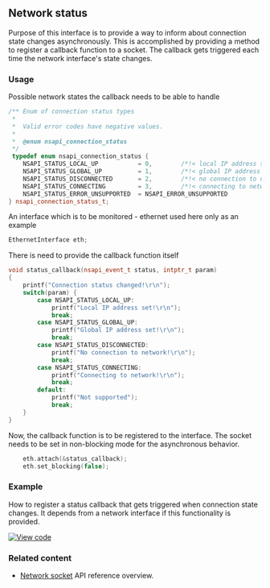 <h2 id="network-status">Network status</h2>

Purpose of this interface is to provide a way to inform about connection state changes asynchronously. This is accomplished
by providing a method to register a callback function to a socket. The callback gets triggered each time the network interface's state changes. 

### Usage


Possible network states the callback needs to be able to handle
 
```cpp
/** Enum of connection status types
 *
 *  Valid error codes have negative values.
 *
 *  @enum nsapi_connection_status
 */
 typedef enum nsapi_connection_status {
    NSAPI_STATUS_LOCAL_UP           = 0,        /*!< local IP address set */
    NSAPI_STATUS_GLOBAL_UP          = 1,        /*!< global IP address set */
    NSAPI_STATUS_DISCONNECTED       = 2,        /*!< no connection to network */
    NSAPI_STATUS_CONNECTING         = 3,        /*!< connecting to network */
    NSAPI_STATUS_ERROR_UNSUPPORTED  = NSAPI_ERROR_UNSUPPORTED
} nsapi_connection_status_t;
```

An interface which is to be monitored - ethernet used here only as an example

```cpp
EthernetInterface eth;
```

There is need to provide the callback function itself

```cpp
void status_callback(nsapi_event_t status, intptr_t param)
{
    printf("Connection status changed!\r\n");
    switch(param) {
        case NSAPI_STATUS_LOCAL_UP:
            printf("Local IP address set!\r\n");
            break;
        case NSAPI_STATUS_GLOBAL_UP:
            printf("Global IP address set!\r\n");
            break;
        case NSAPI_STATUS_DISCONNECTED:
            printf("No connection to network!\r\n");
            break;
        case NSAPI_STATUS_CONNECTING:
            printf("Connecting to network!\r\n");
            break;
        default:
            printf("Not supported");
            break;
    }
}
```

Now, the callback function is to be registered to the interface. The socket needs to be set in
non-blocking mode for the asynchronous behavior.  

```cpp
    eth.attach(&status_callback);
    eth.set_blocking(false);
```

### Example

How to register a status callback that gets triggered when connection state changes. It depends from a network interface 
if this functionality is provided.

[![View code](https://www.mbed.com/embed/?url=https://os.mbed.com/teams/mbed_example/code/TCPSocket_ConnStateCb_Example/)](https://os.mbed.com/teams/mbed_example/code/TCPSocket_ConnStateCb_Example/file/8a8191e3d305/main.cpp)

### Related content

- [Network socket](/docs/development/reference/network-socket.html) API reference overview.
